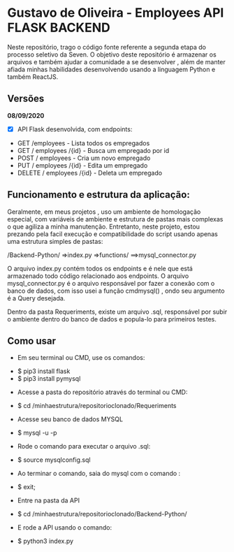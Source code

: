# Gustavo de Oliveira - Employees API FLASK BACKEND

Neste repositório, trago o código fonte referente a segunda etapa do processo seletivo da Seven. 
O objetivo deste repositório é armazenar os arquivos e também ajudar a comunidade a se desenvolver , além de manter afiada minhas habilidades desenvolvendo usando a linguagem Python e também ReactJS.


## Versões

**08/09/2020**

- [x] API Flask desenvolvida, com endpoints: 

- GET /employees - Lista todos os empregados
- GET / employees /{id} - Busca um empregado por id
- POST / employees - Cria um novo empregado
- PUT / employees /{id} - Edita um empregado
- DELETE / employees /{id} - Deleta um empregado

## Funcionamento e estrutura da aplicação:

Geralmente, em meus projetos , uso um ambiente de homologação especial, com variáveis de ambiente e estrutura de pastas mais complexas o que agiliza a minha manutenção. Entretanto, neste projeto, estou prezando pela facil execução e compatibilidade do script usando apenas uma estrutura simples de pastas:

/Backend-Python/
=>index.py
=>functions/
==>mysql_connector.py

O arquivo index.py contém todos os endpoints e é nele que está armazenado todo código relacionado aos endpoints. O arquivo mysql_connector.py é o arquivo responsável por fazer a conexão com o banco de dados, com isso usei a função cmdmysql() , ondo seu argumento é a Query desejada.

Dentro da pasta Requeriments, existe um arquivo .sql, responsável por subir o ambiente dentro do banco de dados e popula-lo para primeiros testes.


## Como usar

- Em seu terminal ou CMD, use os comandos:
* $ pip3 install flask
* $ pip3 install pymysql

- Acesse a pasta do repositório através do terminal ou CMD:

* $ cd /minhaestrutura/repositorioclonado/Requeriments

- Acesse seu banco de dados MYSQL

* $ mysql -u <user> -p <senha>

- Rode o comando para executar o arquivo .sql:

* $ source mysqlconfig.sql

- Ao terminar o comando, saia do mysql com o comando :

* $ exit;

- Entre na pasta da API

* $ cd /minhaestrutura/repositorioclonado/Backend-Python/


- E rode a API usando o comando:

* $ python3 index.py
